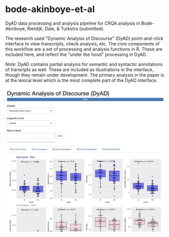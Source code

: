 # bode-akinboye-et-al
DyAD data processing and analysis pipeline for CRQA analysis in Bode-Akinboye, Rietdijk, Dale, & Turkstra (submitted).

The research used "Dynamic Analysis of Discourse" (DyAD) point-and-click interface to view transcripts, check analysis, etc. The core components of this workflow are a set of processing and analysis functions in R. These are included here, and reflect the "under the hood" processing in DyAD.

*Note*: DyAD contains partial analysis for semantic and syntactic annotations of transripts as well. These are included as illustrations in the interface, though they remain under development. The primary analysis in the paper is at the lexical level which is the most complete part of the DyAD interface.

![DyAD illustration](dyad.jpg)
